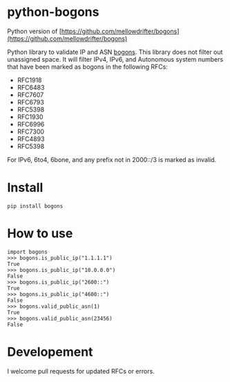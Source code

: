 # python-bogons

Python version of [https://github.com/mellowdrifter/bogons](https://github.com/mellowdrifter/bogons)


Python library to validate IP and ASN [bogons](https://en.wikipedia.org/wiki/Bogon_filtering).
This library does not filter out unassigned space. It will filter IPv4, IPv6, and Autonomous system numbers that have been marked as bogons in the following RFCs:
* RFC1918
* RFC6483
* RFC7607
* RFC6793
* RFC5398
* RFC1930
* RFC6996
* RFC7300
* RFC4893
* RFC5398

For IPv6, 6to4, 6bone, and any prefix not in 2000::/3 is marked as invalid.


# Install
```pip install bogons```

# How to use
```
import bogons
>>> bogons.is_public_ip("1.1.1.1")
True
>>> bogons.is_public_ip("10.0.0.0")
False
>>> bogons.is_public_ip("2600::")
True
>>> bogons.is_public_ip("4600::")
False
>>> bogons.valid_public_asn(1)
True
>>> bogons.valid_public_asn(23456)
False
```

# Developement
I welcome pull requests for updated RFCs or errors.